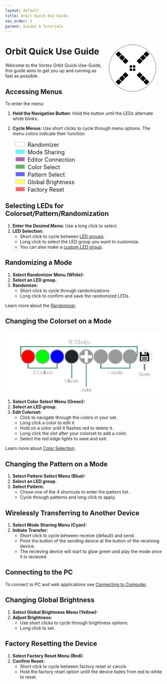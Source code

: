 ```yaml
---
layout: default
title: Orbit Quick Use Guide
nav_order: 1
parent: Guides & Tutorials
---
```


<style>
.white { background-color: rgba(255, 255, 255, 0.6); }
.cyan { background-color: rgba(0, 255, 255, 0.6); }
.purple { background-color: rgba(128, 0, 128, 0.6); }
.green { background-color: rgba(0, 128, 0, 0.6); }
.blue { background-color: rgba(0, 0, 255, 0.6); }
.yellow { background-color: rgba(255, 255, 0, 0.6); }
.red { background-color: rgba(255, 0, 0, 0.6); }

.rounded-box { 
   display:inline-block;
   width:28px;
   height:12px;
   margin-right:8px;
   margin-left:8px;
   margin-top: 4px;
   border-radius: 2px;
   border: 2px solid #dfdfdf;
   align-items: center;
}

.color-list-entry {
   align-items: center;
   font-size: 18px;
}

.device-icon {
   margin: 20px;
   width: 30%;
   height: 30%
}
</style>

<img align="right" width="" height="220" class="device-icon" src="assets/images/orbit-logo-square-512.png">

# Orbit Quick Use Guide

Welcome to the Vortex Orbit Quick-Use-Guide, this guide aims to get you up and running as fast as possible.

## Accessing Menus

To enter the menu:

1. **Hold the Navigation Button:** Hold the button until the LEDs alternate white blinks.
2. **Cycle Menus:** Use short clicks to cycle through menu options. The menu colors indicate their function:

    <div class="color-list-entry"><span class="rounded-box white"></span>Randomizer</div>
    <div class="color-list-entry"><span class="rounded-box cyan"></span>Mode Sharing</div>  
    <div class="color-list-entry"><span class="rounded-box purple"></span>Editor Connection</div>
    <div class="color-list-entry"><span class="rounded-box green"></span>Color Select</div>  
    <div class="color-list-entry"><span class="rounded-box blue"></span>Pattern Select</div>
    <div class="color-list-entry"><span class="rounded-box yellow"></span>Global Brightness</div>
    <div class="color-list-entry"><span class="rounded-box red"></span>Factory Reset

## Selecting LEDs for Colorset/Pattern/Randomization

1. **Enter the Desired Menu:** Use a long click to select.
2. **LED Selection:**
   - Short click to cycle between [LED groups](LEDgroups.html).
   - Long click to select the LED group you want to customize.
   - You can also make a [custom LED group](CustomGroups.html).

## Randomizing a Mode

1. **Select Randomizer Menu (White):**
2. **Select an LED group.**
3. **Randomize:**
   - Short click to cycle through randomizations.
   - Long click to confirm and save the randomized LEDs.

Learn more about the [Randomizer](randomizer.html).

## Changing the Colorset on a Mode
<img align="right" width="" height="220" src="assets/images/ColorSelect.png">

1. **Select Color Select Menu (Green):**
2. **Select an LED group.**
3. **Edit Colorset:**
   - Click to navigate through the colors in your set.
   - Long click a color to edit it.
   - Hold on a color until it flashes red to delete it.
   - Long click the slot after your colorset to add a color.
   - Select the red edge lights to save and exit.

Learn more about [Color Selection](colorSelect.html).

## Changing the Pattern on a Mode

1. **Select Pattern Select Menu (Blue):**
2. **Select an LED group.**
3. **Select Pattern:**
   - Chose one of the 4 shortcuts to enter the pattern list.
   - Cycle through patterns and long click to apply.

## Wirelessly Transferring to Another Device

1. **Select Mode Sharing Menu (Cyan):**
2. **Initiate Transfer:**
   - Short click to cycle between receive (default) and send.
   - Point the button of the sending device at the button of the receiving device.
   - The recieving device will start to glow green and play the mode once it is recieved.

## Connecting to the PC

To connect to PC and web applications see [Connecting to Computer](computer.html).

## Changing Global Brightness

1. **Select Global Brightness Menu (Yellow):**
2. **Adjust Brightness:**
   - Use short clicks to cycle through brightness options.
   - Long click to set.

## Factory Resetting the Device

1. **Select Factory Reset Menu (Red):**
2. **Confirm Reset:**
   - Short click to cycle between factory reset or cancle.
   - Hold the factory reset option untill the device fades from red to white to reset.


